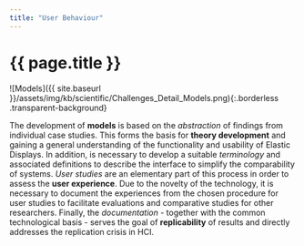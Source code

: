 ```yaml
---
title: "User Behaviour"
---
```


# {{ page.title }}

![Models]({{ site.baseurl }}/assets/img/kb/scientific/Challenges_Detail_Models.png){:.borderless .transparent-background}

The development of **models** is based on the *abstraction* of findings from individual case studies. This forms the basis for **theory development** and gaining a general understanding of the functionality and usability of Elastic Displays. In addition, is necessary to develop a suitable *terminology* and associated definitions to describe the interface to simplify the comparability of systems.
*User studies* are an elementary part of this process in order to assess the **user experience**. Due to the novelty of the technology, it is necessary to document the experiences from the chosen procedure for  user studies to facilitate evaluations and comparative studies for other researchers. Finally, the *documentation* - together with the common technological basis - serves the goal of **replicability** of results and directly addresses the replication crisis in HCI.


